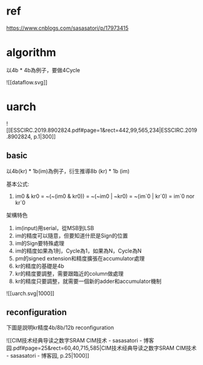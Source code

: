 # ref

https://www.cnblogs.com/sasasatori/p/17973415

# algorithm

以4b * 4b為例子，要做4Cycle

![[dataflow.svg]]

# uarch

![[ESSCIRC.2019.8902824.pdf#page=1&rect=442,99,565,234|ESSCIRC.2019.8902824, p.1|300]]
## basic

以4b(kr) \* 1b(im)為例子，衍生推導8b (kr) \* 1b (im)

基本公式:
1. im0 & kr0 = ~(~(im0 & kr0)) = ~(~im0 | ~kr0) = ~(im\`0 | kr\`0) = im\`0 nor kr\`0

架構特色
1. im(input)用serial，從MSB到LSB
2. im的精度可以隨意，但要知道什麽是Sign的位置
3. im的Sign要特殊處理
4. im的精度如果為1則，Cycle為1，如果為N，Cycle為N
5. pm的signed extension和精度擴張在accumulator處理
6. kr的精度的基礎是4b
7. kr的精度要調整，需要跟臨近的column做處理
8. kr的精度只要調整，就需要一個新的adder和accumulator機制

![[uarch.svg|1000]]

## reconfiguration

下圖是説明kr精度4b/8b/12b reconfiguration

![[CIM技术经典导读之数字SRAM CIM技术 - sasasatori - 博客园.pdf#page=25&rect=60,40,715,585|CIM技术经典导读之数字SRAM CIM技术 - sasasatori - 博客园, p.25|1000]]
